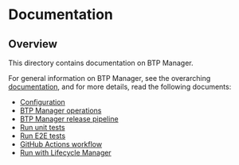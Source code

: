 # Documentation

## Overview

This directory contains documentation on BTP Manager.  

For general information on BTP Manager, see the overarching [documentation](../README.md), and for more details, read the following documents:

- [Configuration](configuration.md)
- [BTP Manager operations](operations.md)
- [BTP Manager release pipeline](release.md)
- [Run unit tests](testing.md)
- [Run E2E tests](e2e_tests.md)
- [GitHub Actions workflow](workflows.md)
- [Run with Lifecycle Manager](lifecycle_manager.md)
